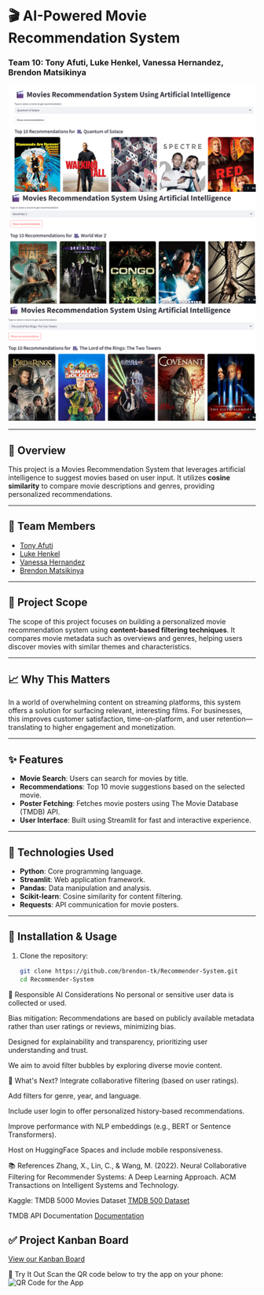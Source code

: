 # 🎬 AI-Powered Movie Recommendation System  
### Team 10: Tony Afuti, Luke Henkel, Vanessa Hernandez, Brendon Matsikinya

![App Screenshot](1.png)  
![App Screenshot](2.png)  
![App Screenshot](3.png)  

---

## 🧠 Overview

This project is a Movies Recommendation System that leverages artificial intelligence to suggest movies based on user input. It utilizes **cosine similarity** to compare movie descriptions and genres, providing personalized recommendations.

---

## 👥 Team Members

- [Tony Afuti](https://github.com/tafuti6)  
- [Luke Henkel](https://github.com/lghenkel)  
- [Vanessa Hernandez](https://github.com/VaHern)  
- [Brendon Matsikinya](https://github.com/brendon-tk)  

---

## 🎯 Project Scope

The scope of this project focuses on building a personalized movie recommendation system using **content-based filtering techniques**. It compares movie metadata such as overviews and genres, helping users discover movies with similar themes and characteristics.

---

## 📈 Why This Matters

In a world of overwhelming content on streaming platforms, this system offers a solution for surfacing relevant, interesting films. For businesses, this improves customer satisfaction, time-on-platform, and user retention—translating to higher engagement and monetization.

---

## ✨ Features

- **Movie Search**: Users can search for movies by title.
- **Recommendations**: Top 10 movie suggestions based on the selected movie.
- **Poster Fetching**: Fetches movie posters using The Movie Database (TMDB) API.
- **User Interface**: Built using Streamlit for fast and interactive experience.

---

## 🧪 Technologies Used

- **Python**: Core programming language.
- **Streamlit**: Web application framework.
- **Pandas**: Data manipulation and analysis.
- **Scikit-learn**: Cosine similarity for content filtering.
- **Requests**: API communication for movie posters.

---

## 🚀 Installation & Usage

1. Clone the repository:
   ```bash
   git clone https://github.com/brendon-tk/Recommender-System.git
   cd Recommender-System

🧠 Responsible AI Considerations
No personal or sensitive user data is collected or used.

Bias mitigation: Recommendations are based on publicly available metadata rather than user ratings or reviews, minimizing bias.

Designed for explainability and transparency, prioritizing user understanding and trust.

We aim to avoid filter bubbles by exploring diverse movie content.

🚧 What's Next?
Integrate collaborative filtering (based on user ratings).

Add filters for genre, year, and language.

Include user login to offer personalized history-based recommendations.

Improve performance with NLP embeddings (e.g., BERT or Sentence Transformers).

Host on HuggingFace Spaces and include mobile responsiveness.

📚 References
Zhang, X., Lin, C., & Wang, M. (2022). Neural Collaborative Filtering for Recommender Systems: A Deep Learning Approach. ACM Transactions on Intelligent Systems and Technology.

Kaggle: TMDB 5000 Movies Dataset
[TMDB 500 Dataset](https://www.kaggle.com/datasets/tmdb/tmdb-movie-metadata)

TMDB API Documentation
[Documentation](https://developer.themoviedb.org/docs/getting-started?)

## ✅ Project Kanban Board

[View our Kanban Board](https://github.com/users/brendon-tk/projects/1)

📱 Try It Out
Scan the QR code below to try the app on your phone:
![QR Code for the App](movie_recommender_qr.png)






